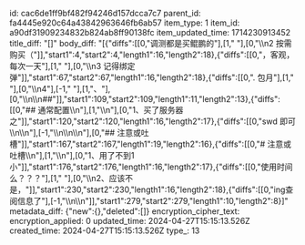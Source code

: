 id: cac6de1ff9bf482f94246d157dcca7c7
parent_id: fa4445e920c64a43842963646fb6ab57
item_type: 1
item_id: a90df31909234832b824ab8ff90138fc
item_updated_time: 1714230913452
title_diff: "[]"
body_diff: "[{\"diffs\":[[0,\"调测都是买鲲鹏的\"],[1,\"  \"],[0,\"\\\n2 按需购买（\"]],\"start1\":4,\"start2\":4,\"length1\":16,\"length2\":18},{\"diffs\":[[0,\"，客观，每次一天\"],[1,\"  \"],[0,\"\\\n3 记得绑定弹\"]],\"start1\":67,\"start2\":67,\"length1\":16,\"length2\":18},{\"diffs\":[[0,\". 包月\"],[1,\"  \"],[0,\"\\\n4\"],[-1,\" \"],[1,\"、\"],[0,\"\\\n\\\n##\"]],\"start1\":109,\"start2\":109,\"length1\":11,\"length2\":13},{\"diffs\":[[0,\"## 通常配置\\\n\"],[1,\"\\\n\"],[0,\"1、买了服务器之\"]],\"start1\":120,\"start2\":120,\"length1\":16,\"length2\":17},{\"diffs\":[[0,\"swd 即可\\\n\\\n\"],[-1,\"\\\n\\\n\\\n\"],[0,\"## 注意或吐槽\"]],\"start1\":167,\"start2\":167,\"length1\":19,\"length2\":16},{\"diffs\":[[0,\"# 注意或吐槽\\\n\"],[1,\"\\\n\"],[0,\"1、用了不到1小\"]],\"start1\":176,\"start2\":176,\"length1\":16,\"length2\":17},{\"diffs\":[[0,\"使用时间么？？？\"],[1,\"  \"],[0,\"\\\n2、应该不是，\"]],\"start1\":230,\"start2\":230,\"length1\":16,\"length2\":18},{\"diffs\":[[0,\"ing查阅信息了\"],[-1,\"\\\n\\\n\"]],\"start1\":279,\"start2\":279,\"length1\":10,\"length2\":8}]"
metadata_diff: {"new":{},"deleted":[]}
encryption_cipher_text: 
encryption_applied: 0
updated_time: 2024-04-27T15:15:13.526Z
created_time: 2024-04-27T15:15:13.526Z
type_: 13